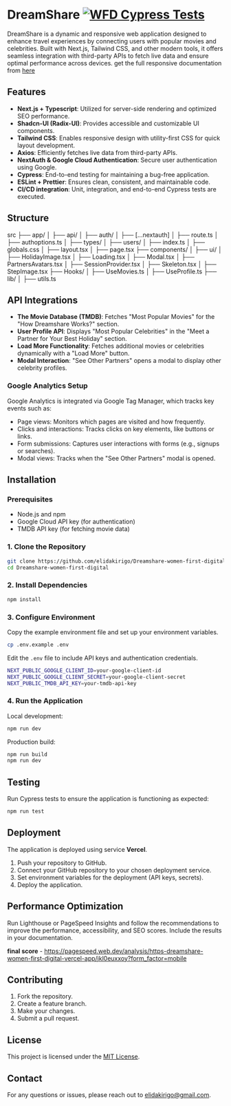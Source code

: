 # DreamShare [![WFD Cypress Tests](https://github.com/elidakirigo/Dreamshare-women-first-digital/actions/workflows/Cypress.yml/badge.svg?event=push)](https://github.com/elidakirigo/Dreamshare-women-first-digital/actions/workflows/Cypress.yml)

DreamShare is a dynamic and responsive web application designed to enhance travel experiences by connecting users with popular movies and celebrities. Built with Next.js, Tailwind CSS, and other modern tools, it offers seamless integration with third-party APIs to fetch live data and ensure optimal performance across devices. get the full responsive documentation from [here](responsiveness.md)

## Features

- **Next.js + Typescript**: Utilized for server-side rendering and optimized SEO performance.
- **Shadcn-UI (Radix-UI)**: Provides accessible and customizable UI components.
- **Tailwind CSS**: Enables responsive design with utility-first CSS for quick layout development.
- **Axios**: Efficiently fetches live data from third-party APIs.
- **NextAuth & Google Cloud Authentication**: Secure user authentication using Google.
- **Cypress**: End-to-end testing for maintaining a bug-free application.
- **ESLint + Prettier**: Ensures clean, consistent, and maintainable code.
- **CI/CD integration**: Unit, integration, and end-to-end Cypress tests are executed.

## Structure
src
├── app/
│   ├── api/
│      ├── auth/
│         ├── [...nextauth]
│            ├── route.ts
│      ├── authoptions.ts
│   ├── types/
│      ├── users/
│         ├── index.ts
│   ├── globals.css
│   ├── layout.tsx
│   ├── page.tsx
├── components/
│   ├── ui/
│   ├── HolidayImage.tsx
│   ├── Loading.tsx
│   ├── Modal.tsx
│   ├── PartnersAvatars.tsx
│   ├── SessionProvider.tsx
│   ├── Skeleton.tsx
│   ├── StepImage.tsx
├── Hooks/
│   ├── UseMovies.ts
│   ├── UseProfile.ts
├── lib/
│   ├── utils.ts

## API Integrations

- **The Movie Database (TMDB)**: Fetches "Most Popular Movies" for the "How Dreamshare Works?" section.
- **User Profile API**: Displays "Most Popular Celebrities" in the "Meet a Partner for Your Best Holiday" section.
- **Load More Functionality**: Fetches additional movies or celebrities dynamically with a "Load More" button.
- **Modal Interaction**: "See Other Partners" opens a modal to display other celebrity profiles.

### Google Analytics Setup

Google Analytics is integrated via Google Tag Manager, which tracks key events such as:

- Page views: Monitors which pages are visited and how frequently.
- Clicks and interactions: Tracks clicks on key elements, like buttons or links.
- Form submissions: Captures user interactions with forms (e.g., signups or searches).
- Modal views: Tracks when the "See Other Partners" modal is opened.

## Installation

### Prerequisites

- Node.js and npm
- Google Cloud API key (for authentication)
- TMDB API key (for fetching movie data)

### 1. Clone the Repository

```bash
git clone https://github.com/elidakirigo/Dreamshare-women-first-digital.git
cd Dreamshare-women-first-digital
```

### 2. Install Dependencies

```bash
npm install
```

### 3. Configure Environment

Copy the example environment file and set up your environment variables.

```bash
cp .env.example .env
```

Edit the `.env` file to include API keys and authentication credentials.

```bash
NEXT_PUBLIC_GOOGLE_CLIENT_ID=your-google-client-id
NEXT_PUBLIC_GOOGLE_CLIENT_SECRET=your-google-client-secret
NEXT_PUBLIC_TMDB_API_KEY=your-tmdb-api-key
```

### 4. Run the Application

Local development:

```bash
npm run dev
```

Production build:

```bash
npm run build
npm run dev
```

## Testing

Run Cypress tests to ensure the application is functioning as expected:

```bash
npm run test
```

## Deployment

The application is deployed using service **Vercel**.

1. Push your repository to GitHub.
2. Connect your GitHub repository to your chosen deployment service.
3. Set environment variables for the deployment (API keys, secrets).
4. Deploy the application.

## Performance Optimization

Run Lighthouse or PageSpeed Insights and follow the recommendations to improve the performance, accessibility, and SEO scores. Include the results in your documentation.

**final score** - https://pagespeed.web.dev/analysis/https-dreamshare-women-first-digital-vercel-app/jkl0euxxoy?form_factor=mobile

## Contributing

1. Fork the repository.
2. Create a feature branch.
3. Make your changes.
4. Submit a pull request.

## License

This project is licensed under the [MIT License](LICENSE).

## Contact

For any questions or issues, please reach out to [elidakirigo@gmail.com](mailto:elidakirigo@gmail.com).
